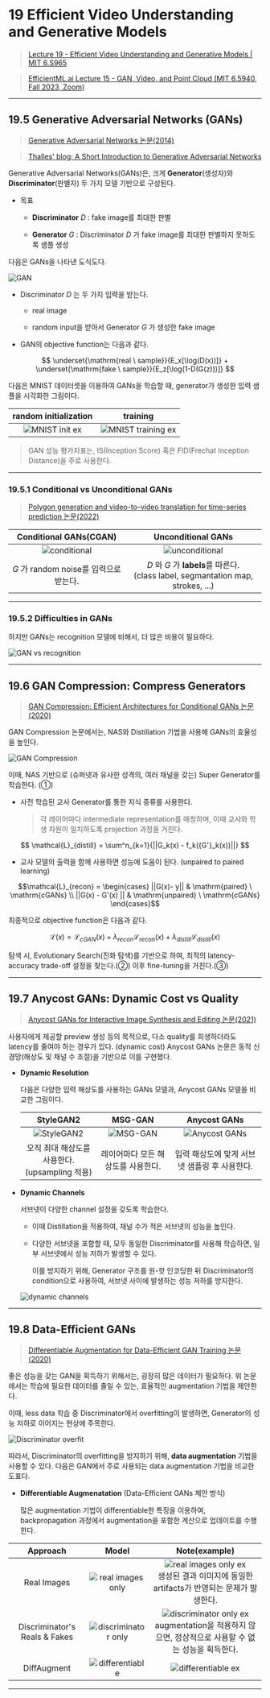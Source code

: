 # 19 Efficient Video Understanding and Generative Models

> [Lecture 19 - Efficient Video Understanding and Generative Models | MIT 6.S965](https://youtu.be/0WZSzStMgLk?si=Kez32e0mNPgiZhjn)

> [EfficientML.ai Lecture 15 - GAN, Video, and Point Cloud (MIT 6.5940, Fall 2023, Zoom)](https://youtu.be/WU7tpyesm68?si=iRrWKkupS0KMkgUp)

---

## 19.5 Generative Adversarial Networks (GANs)

> [Generative Adversarial Networks 논문(2014)](https://arxiv.org/abs/1406.2661)

> [Thalles' blog: A Short Introduction to Generative Adversarial Networks](https://sthalles.github.io/intro-to-gans/)

Generative Adversarial Networks(GANs)은, 크게 **Generator**(생성자)와 **Discriminator**(판별자) 두 가지 모델 기반으로 구성된다.

- 목표

  - **Discriminator** $D$ : fake image를 최대한 판별

  - **Generator** $G$ : Discriminator $D$ 가 fake image를 최대한 판별하지 못하도록 샘플 생성

다음은 GANs을 나타낸 도식도다.

![GAN](images/GAN.png)

- Discriminator $D$ 는 두 가지 입력을 받는다.

  - real image
  
  - random input을 받아서 Generator $G$ 가 생성한 fake image

- GAN의 objective function는 다음과 같다.

$$ \underset{\mathrm{real \ sample}}{E_x[\log(D(x))]} + \underset{\mathrm{fake \ sample}}{E_z[\log(1-D(G(z)))]} $$

다음은 MNIST 데이터셋을 이용하여 GANs을 학습할 때, generator가 생성한 입력 샘플을 시각화한 그림이다.

| random initialization | training |
| :---: | :---: |
| ![MNIST init ex](images/mnist-initialization.png) | ![MNIST training ex](images/mnist-training.gif) |

> GAN 성능 평가지표는, IS(Inception Score) 혹은 FID(Frechat Inception Distance)을 주로 사용한다.

---

### 19.5.1 Conditional vs Unconditional GANs

> [Polygon generation and video-to-video translation for time-series prediction 논문(2022)](https://www.researchgate.net/figure/A-simplified-schematic-of-a-unconditional-GAN-and-b-conditional-GAN-Both-unconditional_fig3_363818922)

| Conditional GANs(CGAN) | Unconditional GANs |
| :---: | :---: |
| ![conditional](images/GAN_conditional.png) | ![unconditional](images/GAN_unconditional.png) |
| $G$ 가 random noise를 입력으로 받는다. | $D$ 와 $G$ 가 **labels**를 따른다.<br/>(class label, segmantation map, strokes, ...) |

---

### 19.5.2 Difficulties in GANs

하지만 GANs는 recognition 모델에 비해서, 더 많은 비용이 필요하다.

![GAN vs recognition](images/GAN_vs_recognition_model.png)

---

## 19.6 GAN Compression: Compress Generators

> [GAN Compression: Efficient Architectures for Conditional GANs 논문(2020)](https://arxiv.org/abs/2003.08936)

GAN Compression 논문에서는, NAS와 Distillation 기법을 사용해 GANs의 효율성을 높인다.

![GAN Compression](images/GAN_compression.png)

이때, NAS 기반으로 (슈퍼넷과 유사한 성격의, 여러 채널을 갖는) Super Generator를 학습한다. (①)

- 사전 학습된 교사 Generator를 통한 지식 증류를 사용한다.

  > 각 레이어마다 intermediate representation를 매칭하며, 이때 교사와 학생 차원이 일치하도록 projection 과정을 거친다.

$$ \mathcal{L}_{distill} = \sum^n_{k=1}{||G_k(x) - f_k({G'}_k(x))||} $$

- 교사 모델의 출력을 함께 사용하면 성능에 도움이 된다. (unpaired to paired learning)

```math
\mathcal{L}_{recon} = \begin{cases} ||G(x)- y|| & \mathrm{paired} \ \mathrm{cGANs} \\ ||G(x) - G'(x) || & \mathrm{unpaired} \ \mathrm{cGANs} \end{cases}
```

최종적으로 objective function은 다음과 같다.

$$ \mathcal{L}(x) = \mathcal{L}_{cGAN}(x) + {\lambda}_{recon}\mathcal{L}_{recon}(x) + {\lambda}_{distill}\mathcal{L}_{distill}(x) $$

탐색 시, Evolutionary Search(진화 탐색)를 기반으로 하여, 최적의 latency-accuracy trade-off 설정을 찾는다.(②) 이후 fine-tuning을 거친다.(③)

---

## 19.7 Anycost GANs: Dynamic Cost vs Quality

> [Anycost GANs for Interactive Image Synthesis and Editing 논문(2021)](https://arxiv.org/abs/2103.03243)

사용자에게 제공할 preview 생성 등의 목적으로, 다소 quality를 희생하더라도 latency를 줄여야 하는 경우가 있다. (dynamic cost) Anycost GANs 논문은 동적 신경망(해상도 및 채널 수 조절)을 기반으로 이를 구현했다.

- **Dynamic Resolution**

    다음은 다양한 입력 해상도를 사용하는 GANs 모델과, Anycost GANs 모델을 비교한 그림이다.

    | StyleGAN2 | MSG-GAN | Anycost GANs |
    | :---: | :---: | :---: |
    | ![StyleGAN2](images/res_StyleGAN2.png) | ![MSG-GAN](images/res_MSG-GAN.png) | ![Anycost GANs](images/res_Anycost_GANs.png) |
    | 오직 최대 해상도를 사용한다.<br/>(upsampling 적용) | 레이어마다 모든 해상도를 사용한다. | 입력 해상도에 맞게 서브넷 샘플링 후 사용한다. |

- **Dynamic Channels**

  서브넷이 다양한 channel 설정을 갖도록 학습한다.

  - 이때 Distillation을 적용하여, 채널 수가 적은 서브넷의 성능을 높인다.

  - 다양한 서브넷을 포함할 때, 모두 동일한 Discriminator를 사용해 학습하면, 일부 서브넷에서 성능 저하가 발생할 수 있다.

    이를 방지하기 위해, Generator 구조를 원-핫 인코딩한 뒤 Discriminator의 condition으로 사용하여, 서브넷 사이에 발생하는 성능 저하를 방지한다.

  ![dynamic channels](images/Anycost_GANs_channel.gif)

---

## 19.8 Data-Efficient GANs

> [Differentiable Augmentation for Data-Efficient GAN Training 논문(2020)](https://arxiv.org/abs/2006.10738)

좋은 성능을 갖는 GAN을 획득하기 위해서는, 굉장히 많은 데이터가 필요하다. 위 논문에서는 학습에 필요한 데이터를 줄일 수 있는, 효율적인 augmentation 기법을 제안한다.

이때, less data 학습 중 Discriminator에서 overfitting이 발생하면, Generator의 성능 저하로 이어지는 현상에 주목한다.

![Discriminator overfit](images/data-efficient_GAN_overfit.png)

따라서, Discriminator의 overfitting을 방지하기 위해, **data augmentation** 기법을 사용할 수 있다. 다음은 GAN에서 주로 사용되는 data augmentation 기법을 비교한 도표다.

- **Differentiable Augmenatation** (Data-Efficient GANs 제안 방식)

  많은 augmentation 기법이 differentiable한 특징을 이용하여, backpropagation 과정에서 augmentation을 포함한 계산으로 업데이트를 수행한다. 

| Approach | Model | Note(example) |
| :---: | :---: | :---: |
| Real Images | ![real images only](images/GAN_augment_ex_1.png) | ![real images only ex](images/GAN_augment_ex_1_note.png)<br/>생성된 결과 이미지에 동일한 artifacts가 반영되는 문제가 발생한다. |
| Discriminator's Reals & Fakes | ![discriminator only](images/GAN_augment_ex_2.png) | ![discriminator only ex](images/GAN_augment_ex_2_note.png)<br/>augmentation을 적용하지 않으면, 정상적으로 사용할 수 없는 성능을 획득한다. |
| DiffAugment | ![differentiable](images/GAN_augment_ex_3.png) | ![differentiable ex](images/GAN_augment_ex_3_note.png) |

---